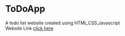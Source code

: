 # ToDoApp
A  todo list website created using HTML,CSS,Javascript<br>
Website Link [click here](https://todo-app-pc.netlify.app/)
